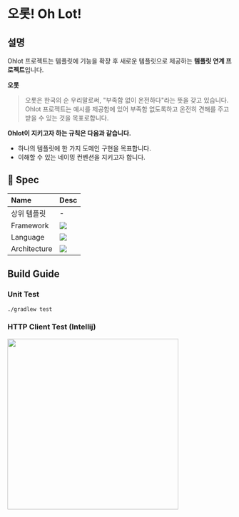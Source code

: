 # 오롯! Oh Lot!

## 설명
Ohlot 프로젝트는 템플릿에 기능을 확장 후 새로운 템플릿으로 제공하는 **템플릿 연계 프로젝트**입니다. 

**오롯**
> 오롯은 한국의 순 우리말로써, "부족함 없이 온전하다"라는 뜻을 갖고 있습니다.      
> Ohlot 프로젝트는 예시를 제공함에 있어 부족함 없도록하고 온전히 견해를 주고 받을 수 있는 것을 목표로합니다.

**Ohlot이 지키고자 하는 규칙은 다음과 같습니다.**
- 하나의 템플릿에 한 가지 도메인 구현을 목표합니다.
- 이해할 수 있는 네이밍 컨벤션을 지키고자 합니다.


## 📄 Spec

| Name | Desc                                                                                                                                                                                                             |
|:---|:-----------------------------------------------------------------------------------------------------------------------------------------------------------------------------------------------------------------|
| 상위 템플릿 | -                                                                                                                                                                                                                |
| Framework | <img src="https://img.shields.io/badge/Spring Boot-6DB33F?style=for-the-badge&logo=Spring Boot&logoColor=white">                                                                                                 |
| Language | <img src="https://img.shields.io/badge/JAVA-007396?style=for-the-badge&logo=java&logoColor=white">                                                                                                               |
| Architecture | <img src="https://img.shields.io/badge/Monolihic-3178C6?style=for-the-badge&logo=java&logoColor=white"> |

## Build Guide

### Unit Test

```shell
./gradlew test
```

### HTTP Client Test (Intellij)
<img width="383" src="https://github.com/ranadas/sboot-jwt/assets/22608825/20e9ade8-3dcd-43a7-bb7d-d50556c5b6c0">
